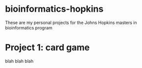 # bioinformatics-hopkins
These are my personal projects for the Johns Hopkins masters in bioinformatics program

# Project 1: card game
blah blah blah
